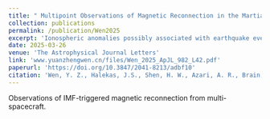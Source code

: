 ```yaml
---
title: " Multipoint Observations of Magnetic Reconnection in the Martian Magnetotail Triggered by an Interplanetary Magnetic Field Rotation"
collection: publications
permalink: /publication/Wen2025
excerpt: 'Ionospheric anomalies possibly associated with earthquake events as observed by multi-spacecraft.'
date: 2025-03-26
venue: 'The Astrophysical Journal Letters'
link: 'www.yuanzhengwen.cn/files/Wen_2025_ApJL_982_L42.pdf'
paperurl: 'https://doi.org/10.3847/2041-8213/adbf10'
citation: 'Wen, Y. Z., Halekas, J.S., Shen, H. W., Azari, A. R., Brain, D. A., Dong, Y.X., Mitchell, D. L., Mazelle, C. X., Espley, J. R., and McFadden, J. P. (2025). Multipoint Observations of Magnetic Reconnection in the Martian Magnetotail Triggered by an Interplanetary Magnetic Field Rotation. 982 L42. https://doi.org/10.3847/2041-8213/adbf10'
---
```

Observations of IMF-triggered magnetic reconnection from multi-spacecraft.
